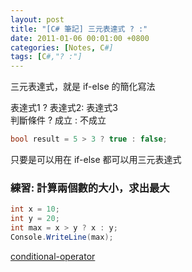 ```yaml
---
layout: post
title: "[C# 筆記] 三元表達式 ? :"
date: 2011-01-06 00:01:00 +0800
categories: [Notes, C#]
tags: [C#,"? :"]
---
```


三元表達式，就是 if-else 的簡化寫法 

表達式1 ? 表達式2: 表達式3  
判斷條件 ? 成立 : 不成立    

```c#
bool result = 5 > 3 ? true : false;
```

只要是可以用在 if-else 都可以用三元表達式

### 練習: 計算兩個數的大小，求出最大
```c#
int x = 10;
int y = 20;
int max = x > y ? x : y;
Console.WriteLine(max);
```

[conditional-operator](https://learn.microsoft.com/zh-tw/dotnet/csharp/language-reference/operators/conditional-operator)